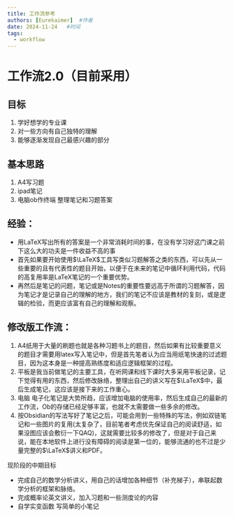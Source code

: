 ```yaml
---
title: 工作流参考
authors: [Eurekaimer]  #作者
date: 2024-11-24   #时间
tags:
  - workflow
---
```



# 工作流2.0（目前采用）



## 目标

1. 学好想学的专业课
2. 对一些方向有自己独特的理解
3. 能够逐渐发现自己最感兴趣的部分

## 基本思路

1. A4写习题 
2. ipad笔记 
3. 电脑ob作终端 整理笔记和习题答案

## 经验：



+ 用LaTeX写出所有的答案是一个非常消耗时间的事，在没有学习好这门课之前下这么大的功夫是一件收益不高的事
+ 首先如果要开始使用$\LaTeX$工具写类似习题解答之类的东西，可以先从一些重要的且有代表性的题目开始，以便于在未来的笔记中循环利用代码，代码的高复用率是LaTeX笔记的一个重要优势。
+ 再然后是笔记的问题，笔记或是Notes的重要性要远高于所谓的习题解答，因为笔记才是记录自己的理解的地方，我们的笔记不应该是教材的复刻，或是逻辑的检验，而更应该富有自己的理解和观察。

## 修改版工作流：

1. A4纸用于大量的刷题也就是各种习题书上的题目，然后如果有比较重要意义的题目才需要用latex写入笔记中，但是首先笔者认为应当用纸笔快速的过滤题目，因为这本身是一种提高熟练度和适应逻辑框架的过程。
2. 平板是我当前做笔记的主要工具，在听网课和线下课时大多采用平板记录，记下觉得有用的东西，然后修改脉络，整理出自己的讲义写在$\LaTeX$中，最后生成笔记，这应该是接下来的工作重心。
3. 电脑 电子化笔记是大势所趋，应该增加电脑的使用率，然后生成自己的最新的工作流，Ob的存储已经足够丰富，也就不太需要做一些多余的修改。
4. 按Obsidian的写法写好了笔记之后，可能会用到一些特殊的写法，例如双链笔记和一些图片的复用(太复杂了，目前笔者考虑优先保证自己的阅读舒适，如果没图应该会敷衍一下QAQ)，这就需要比较多的修改了，但是对于自己来说，能在本地软件上进行没有障碍的阅读是第一位的，能够流通的也不过是少量完整的$\LaTeX$讲义和PDF。



现阶段的中期目标



+ 完成自己的数学分析讲义，用自己的话增加各种细节（补充梯子），串联起数学分析的框架和脉络。
+ 完成概率论英文讲义，加入习题和一些测度论的内容
+ 自学实变函数 写简单的小笔记





